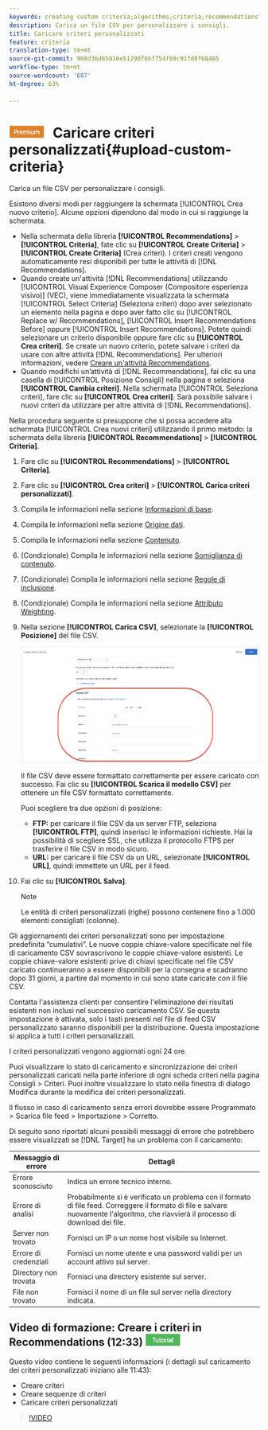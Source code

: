 ```yaml
---
keywords: creating custom criteria;algorithms;criteria;recommendations criteria;csv;ftp;upload csv
description: Carica un file CSV per personalizzare i consigli.
title: Caricare criteri personalizzati
feature: criteria
translation-type: tm+mt
source-git-commit: 968d36d65016e51290f6bf754f69c91fd8f68405
workflow-type: tm+mt
source-wordcount: '687'
ht-degree: 63%

---
```



# ![PREMIUM](/help/assets/premium.png) Caricare criteri personalizzati{#upload-custom-criteria}

Carica un file CSV per personalizzare i consigli.

Esistono diversi modi per raggiungere la schermata [!UICONTROL Crea nuovo criterio]. Alcune opzioni dipendono dal modo in cui si raggiunge la schermata.

* Nella schermata della libreria **[!UICONTROL Recommendations]** > **[!UICONTROL Criteria]**, fate clic su **[!UICONTROL Create Criteria]** > **[!UICONTROL Create Criteria]** (Crea criteri). I criteri creati vengono automaticamente resi disponibili per tutte le attività di [!DNL Recommendations].
* Quando create un&#39;attività [!DNL Recommendations] utilizzando [!UICONTROL Visual Experience Composer (Compositore esperienza visivo)] (VEC), viene immediatamente visualizzata la schermata [!UICONTROL Select Criteria] (Seleziona criteri) dopo aver selezionato un elemento nella pagina e dopo aver fatto clic su [!UICONTROL Replace w/ Recommendations], [!UICONTROL Insert Recommendations Before] oppure [!UICONTROL Insert Recommendations]. Potete quindi selezionare un criterio disponibile oppure fare clic su **[!UICONTROL Crea criteri]**. Se create un nuovo criterio, potete salvare i criteri da usare con altre attività [!DNL Recommendations]. Per ulteriori informazioni, vedere [Creare un&#39;attività Recommendations](/help/c-recommendations/t-create-recs-activity/create-recs-activity.md).
* Quando modifichi un’attività di [!DNL Recommendations], fai clic su una casella di [!UICONTROL Posizione Consigli] nella pagina e seleziona **[!UICONTROL Cambia criteri]**. Nella schermata [!UICONTROL Seleziona criteri], fare clic su **[!UICONTROL Crea criteri]**. Sarà possibile salvare i nuovi criteri da utilizzare per altre attività di [!DNL Recommendations].

Nella procedura seguente si presuppone che si possa accedere alla schermata [!UICONTROL Crea nuovi criteri] utilizzando il primo metodo: la schermata della libreria **[!UICONTROL Recommendations]** > **[!UICONTROL Criteria]**.

1. Fare clic su **[!UICONTROL Recommendations]** > **[!UICONTROL Criteria]**.

1. Fare clic su **[!UICONTROL Crea criteri]** > **[!UICONTROL Carica criteri personalizzati]**.

1. Compila le informazioni nella sezione [Informazioni di base](/help/c-recommendations/c-algorithms/create-new-algorithm.md#info).

1. Compila le informazioni nella sezione [Origine dati](/help/c-recommendations/c-algorithms/create-new-algorithm.md#data-source).

1. Compila le informazioni nella sezione [Contenuto](/help/c-recommendations/c-algorithms/create-new-algorithm.md#content).

1. (Condizionale) Compila le informazioni nella sezione [Somiglianza di contenuto](/help/c-recommendations/c-algorithms/create-new-algorithm.md#similarity).

1. (Condizionale) Compila le informazioni nella sezione [Regole di inclusione](/help/c-recommendations/c-algorithms/create-new-algorithm.md#inclusion).

1. (Condizionale) Compila le informazioni nella sezione [Attributo Weighting](/help/c-recommendations/c-algorithms/create-new-algorithm.md#weighting).

1. Nella sezione **[!UICONTROL Carica CSV]**, selezionate la **[!UICONTROL Posizione]** del file CSV.

   ![Carica sezione CSV](/help/c-recommendations/c-algorithms/assets/upload-csv.png)

   Il file CSV deve essere formattato correttamente per essere caricato con successo. Fai clic su **[!UICONTROL Scarica il modello CSV]** per ottenere un file CSV formattato correttamente.

   Puoi scegliere tra due opzioni di posizione:

   * **FTP:** per caricare il file CSV da un server FTP, seleziona **[!UICONTROL FTP]**, quindi inserisci le informazioni richieste. Hai la possibilità di scegliere SSL, che utilizza il protocollo FTPS per trasferire il file CSV in modo sicuro.
   * **URL:** per caricare il file CSV da un URL, selezionate  **[!UICONTROL URL]**, quindi immettete un URL per il feed.

1. Fai clic su **[!UICONTROL Salva]**.

   >[!NOTE]
   >
   >Le entità di criteri personalizzati (righe) possono contenere fino a 1.000 elementi consigliati (colonne).

Gli aggiornamenti dei criteri personalizzati sono per impostazione predefinita “cumulativi”. Le nuove coppie chiave-valore specificate nel file di caricamento CSV sovrascrivono le coppie chiave-valore esistenti. Le coppie chiave-valore esistenti prive di chiavi specificate nel file CSV caricato continueranno a essere disponibili per la consegna e scadranno dopo 31 giorni, a partire dal momento in cui sono state caricate con il file CSV.

Contatta l&#39;assistenza clienti per consentire l&#39;eliminazione dei risultati esistenti non inclusi nel successivo caricamento CSV. Se questa impostazione è attivata, solo i tasti presenti nel file di feed CSV personalizzato saranno disponibili per la distribuzione. Questa impostazione si applica a tutti i criteri personalizzati.

I criteri personalizzati vengono aggiornati ogni 24 ore.

Puoi visualizzare lo stato di caricamento e sincronizzazione dei criteri personalizzati caricati nella parte inferiore di ogni scheda criteri nella pagina Consigli > Criteri. Puoi inoltre visualizzare lo stato nella finestra di dialogo Modifica durante la modifica dei criteri personalizzati.

Il flusso in caso di caricamento senza errori dovrebbe essere Programmato > Scarica file feed > Importazione > Corretto.

Di seguito sono riportati alcuni possibili messaggi di errore che potrebbero essere visualizzati se [!DNL Target] ha un problema con il caricamento:

| Messaggio di errore | Dettagli |
|--- |--- |
| Errore sconosciuto | Indica un errore tecnico interno. |
| Errore di analisi | Probabilmente si è verificato un problema con il formato di file feed. Correggere il formato di file e salvare nuovamente l&#39;algoritmo, che riavvierà il processo di download dei file. |
| Server non trovato | Fornisci un IP o un nome host visibile su Internet. |
| Errore di credenziali | Fornisci un nome utente e una password validi per un account attivo sul server. |
| Directory non trovata | Fornisci una directory esistente sul server. |
| File non trovato | Fornisci il nome di un file sul server nella directory indicata. |

## Video di formazione: Creare i criteri in Recommendations (12:33)  ![Badge di esercitazione](/help/assets/tutorial.png)

Questo video contiene le seguenti informazioni (i dettagli sul caricamento dei criteri personalizzati iniziano alle 11:43):

* Creare criteri
* Creare sequenze di criteri
* Caricare criteri personalizzati

>[!VIDEO](https://video.tv.adobe.com/v/27694?quality=12)